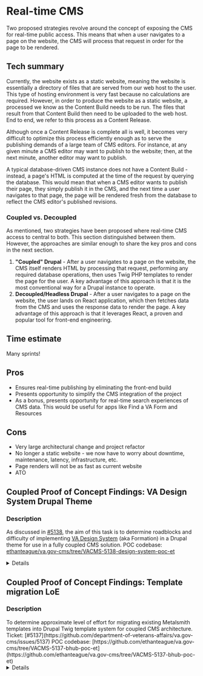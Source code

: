 # Real-time CMS
Two proposed strategies revolve around the concept of exposing the CMS for real-time public access. This means that when a user navigates to a page on the website, the CMS will process that request in order for the page to be rendered.

## Tech summary
Currently, the website exists as a static website, meaning the website is essentially a directory of files that are served from our web host to the user. This type of hosting environment is very fast because no calculations are required. However, in order to produce the website as a static website, a processed we know as the Content Build needs to be run. The files that result from that Content Build then need to be uploaded to the web host. End to end, we refer to this process as a Content Release.

Although once a Content Release is complete all is well, it becomes very difficult to optimize this process efficiently enough as to serve the publishing demands of a large team of CMS editors. For instance, at any given minute a CMS editor may want to publish to the website; then, at the next minute, another editor may want to publish. 

A typical database-driven CMS instance does not have a Content Build - instead, a page's HTML is computed at the time of the request by querying the database. This would mean that when a CMS editor wants to publish their page, they simply publish it in the CMS, and the next time a user navigates to that page, the page will be rendered fresh from the database to reflect the CMS editor's published revisions.

### Coupled vs. Decoupled
As mentioned, two strategies have been proposed where real-time CMS access to central to both. This section distinguished between them. However, the approaches are similar enough to share the key pros and cons in the next section.

1. __"Coupled" Drupal__ - After a user navigates to a page on the website, the CMS itself renders HTML by processing that request, performing any required database operations, then uses Twig PHP templates to render the page for the user. A key advantage of this approach is that it is the most conventional way for a Drupal instance to operate.
2. __Decoupled/Headless Drupal__ - After a user navigates to a page on the website, the user lands on React application, which then fetches data from the CMS and uses the response data to render the page. A key advantage of this approach is that it leverages React, a proven and popular tool for front-end engineering.

## Time estimate
Many sprints!

## Pros
- Ensures real-time publishing by eliminating the front-end build
- Presents opportunity to simplify the CMS integration of the project
- As a bonus, presents opportunity for real-time search experiences of CMS data. This would be useful for apps like Find a VA Form and Resources

## Cons
- Very large architectural change and project refactor
- No longer a static website - we now have to worry about downtime, maintenance, latency, infrastructure, etc.
- Page renders will not be as fast as current website
- ATO

## Coupled Proof of Concept Findings: VA Design System Drupal Theme

<summary>

### Description
As discussed in [#5138](https://github.com/department-of-veterans-affairs/va.gov-cms/issues/5138), the aim of this task is to determine roadblocks and difficulty of implementing [VA Design System](https://design.va.gov/) (aka Formation) in a Drupal theme for use in a fully coupled CMS solution. POC codebase: [ethanteague/va.gov-cms/tree/VACMS-5138-design-system-poc-et](https://github.com/ethanteague/va.gov-cms/tree/VACMS-5138-design-system-poc-et)

<details>

### Process
To make the above determination, I installed the following projects:

- https://www.drupal.org/project/uswds_base (base theme that uses the USWDS design system)
- https://www.drupal.org/project/components (allows for component based templating)
- https://www.drupal.org/project/simplify_menu (tool for outputting menus in twig templates)

After installing the above, I created a child theme of uswds_base (vagov_uswds), and used npm (in our new theme) to install the VA design system. The VA design system (Formation) allows for two usage methods:
1. Piecemeal (developer picks and chooses partials, and compiles as needed)
2. Distilled (minified Formation css file)

I chose the latter approach, as the minified file is still smaller than the primary css file va.gov uses, at present. I then created a gulpfile to help with development workflow:
- `copy-formation-css` : copies the minified Formation styles file from `node_modules` into theme (will make it easy to capture changes after npm updates
- `copy-formation-img` : copies Formation style system image from `node_modules` into theme
- `sass` : compiles scss files / partials into css files named in theme libraries file for frontend use.
- `watch` : provides real time compilaton of scss -> css

Next, I updated the `docroot/sites/development.services.yml` and `docroot/sites/default/settings/settings.lando.php` to prevent Twig caching (allows for templating changes to be viewed with out drush cr).

I then created the following components:

- `docroot/themes/custom/vagov_uswds/components/header`
-- Copied directly from va.gov page html - isn't part of VA design system, but helpful for creating VA.gov coupled implementation look and feel.
- `docroot/themes/custom/vagov_uswds/components/sidenav`
-- A very basic implementation of this pattern: https://design.va.gov/components/sidenav

### Takeaways
- We will need to plug in menu data to `sidenav` component / top level nav in `header` component
- We can grab navigation data for sidenav, et.al via [simplify_menu](https://www.drupal.org/project/simplify_menu) project:
```
{# Get menu items #}
{% set items = simplify_menu('main') %}

{# Iterate menu tree #}
<nav class="navigation__items">
  {% for menu_item in items.menu_tree %}
    <li class="navigation__item">
      <a href="{{ menu_item.url }}">{{ menu_item.text }}</a>
    </li>
  {% endfor %}
</nav>
```
- We will need to refine the workflow some more, integrating gulp commands in package.json, so we can do `npm run gulp -- watch` type stuff, and perhaps consider integrating theme level npm commands into project root package.json.
- Blocks / page actions menus are all accessible / clickable in our new theme.
- I only targeted a system level page for this test (e.g. `/pittsburgh-health-care`)

### Testing done
Visual

### Test environments
https://pr5168-gni0ie6qqhptaqjc8o8xfqe8qft5jga4.ci.cms.va.gov

https://cms-gni0ie6qqhptaqjc8o8xfqe8qft5jga4.ci.cms.va.gov

https://web-gni0ie6qqhptaqjc8o8xfqe8qft5jga4.ci.cms.va.gov

### Screenshots
![image](https://user-images.githubusercontent.com/2404547/116461033-c1051180-a835-11eb-9d14-d8f7793c1bb4.png)
![image](https://user-images.githubusercontent.com/2404547/116461468-48eb1b80-a836-11eb-8e76-2fb6218d8b95.png)
![image](https://user-images.githubusercontent.com/2404547/116461487-4e486600-a836-11eb-8f9d-3bb15bacb07a.png)

</details>
</summary>


## Coupled Proof of Concept Findings: Template migration LoE

### Description

<summary>
To determine approximate level of effort for migrating existing Metalsmith templates into Drupal Twig template system for coupled CMS architecture.
Ticket: [#5137](https://github.com/department-of-veterans-affairs/va.gov-cms/issues/5137)
POC codebase: [https://github.com/ethanteague/va.gov-cms/tree/VACMS-5137-bhub-poc-et](https://github.com/ethanteague/va.gov-cms/tree/VACMS-5137-bhub-poc-et)

<details>

### Process
Logic / theme treatment is handled primarily by custom field (and a couple/few block) templates in conjunction with reusable component includes. 

### Shortcuts / Things to address _if_ we go coupled
- Table of contents block isn't smart. Will need to create logic that adds unique id's to each h2, and then builds corresponding anchors in TOC.
- Will need to create a series of node bundle templates, instead of adding exclusion / inclusion logic in generic site page.html.twig template.
- Will need to add logic to components to exclude/include headers and descriptions from form fields - for this POC, a few fields have been modified in config.
- Will need to create a variables file for breakpoints, and other theme elements. This POC _primarily_ addresses desktop experience.

### Time investment
Hubs page = **30 hrs**. Much of this time was spent creating reusable components, and trial and error (figuring out what works, what can be most easily extended, etc.).
Vet center = **20 hrs**. Was able to reuse components and lessons learned from Hubs implementation.

### Takeaways
Initial time investment to create a reusable library of elements / components / things will greatly improve delivery times. Two or three developers putting in a week of planning and code (in the beginning) would really help the effort. This said, most content types could probably be themed in 20 hours (using my experience on VC type / knowing that development time will decrease as more reusable patterns are created).
44 content types x 20 hours = 880 hours. Two devs working this in tandem = 440 linear hours. So, 11 weeks without _any_ distractions / meetings, so probably safe to assume 14 linear weeks. 
**Tldr: Two devs fulltime might be able to pull this off in 3.5 months.**

### Test environment links
https://pr5202-2bmbsyxy2depdzdnmgjlfbzh49sepb4h.ci.cms.va.gov
https://pr5202-2bmbsyxy2depdzdnmgjlfbzh49sepb4h.ci.cms.va.gov/health-care
https://pr5202-2bmbsyxy2depdzdnmgjlfbzh49sepb4h.ci.cms.va.gov/escanaba-vet-center

### Video (Hub page)
https://www.loom.com/share/db99563fd4d94620b7ad3120cc9d593f

### Screenshots (Vet Center)
![image](https://user-images.githubusercontent.com/2404547/117141141-331caf80-ad7c-11eb-80d4-35becb906487.png)
![image](https://user-images.githubusercontent.com/2404547/117141156-3748cd00-ad7c-11eb-8f22-d4bce3fa08fa.png)
![image](https://user-images.githubusercontent.com/2404547/117141168-3b74ea80-ad7c-11eb-8419-59c51f886961.png)
![image](https://user-images.githubusercontent.com/2404547/117141184-40399e80-ad7c-11eb-93a2-4af5ced7ca61.png)
![image](https://user-images.githubusercontent.com/2404547/117141202-4465bc00-ad7c-11eb-8dad-c16f24a879f5.png)
![image](https://user-images.githubusercontent.com/2404547/117141216-47f94300-ad7c-11eb-9f49-7198350adf84.png)
![image](https://user-images.githubusercontent.com/2404547/117141228-4c256080-ad7c-11eb-9c64-782f3180a55d.png)

</details>
</summary>
